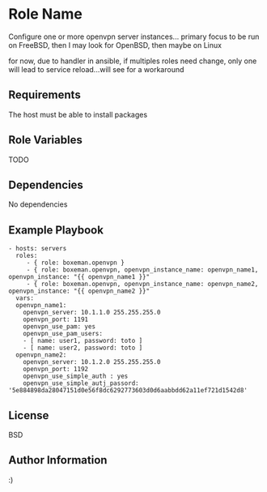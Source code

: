 Role Name
=========

Configure one or more openvpn  server instances...
primary focus to be run on FreeBSD, then  I may look for OpenBSD, then maybe on Linux

for now, due to handler in ansible, if multiples roles need change, only one will lead to service reload...will see for a workaround

Requirements
------------

The host must be able to install packages

Role Variables
--------------

TODO

Dependencies
------------

No dependencies

Example Playbook
----------------
    - hosts: servers
      roles:
         - { role: boxeman.openvpn }
         - { role: boxeman.openvpn, openvpn_instance_name: openvpn_name1, openvpn_instance: "{{ openvpn_name1 }}"
         - { role: boxeman.openvpn, openvpn_instance_name: openvpn_name2, openvpn_instance: "{{ openvpn_name2 }}"
      vars:
      openvpn_name1:
        openvpn_server: 10.1.1.0 255.255.255.0
        openvpn_port: 1191
        openvpn_use_pam: yes
        openvpn_use_pam_users:
        - [ name: user1, password: toto ]
        - [ name: user2, password: toto ]
      openvpn_name2:
        openvpn_server: 10.1.2.0 255.255.255.0
        openvpn_port: 1192
        openvpn_use_simple_auth : yes
        openvpn_use_simple_autj_passord: '5e884898da28047151d0e56f8dc6292773603d0d6aabbdd62a11ef721d1542d8'

License
-------

BSD

Author Information
------------------

:)

